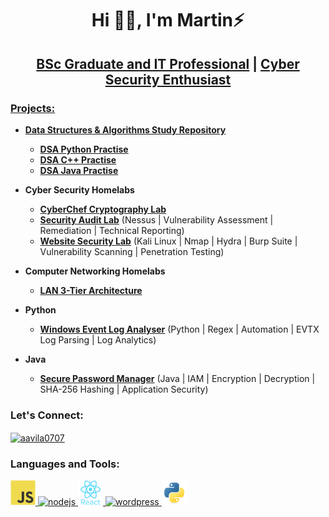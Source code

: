<h1 align="center">Hi 👐🏾, I'm Martin⚡</h1>
<h2 align="center"><a href="https://www.linkedin.com/in/martinmathurine/">BSc Graduate and IT Professional</a> | <a href="https://github.com/martinmathurine"> Cyber Security Enthusiast</h2> <!-- Change this to Cyber Security Professional in time 🤞🏽 -->
  
<h3>Projects:</h3>

- <b>Data Structures & Algorithms Study Repository</b>
  - [**DSA Python Practise**](https://github.com/martinmathurine/Python-Practice)
  - [**DSA C++ Practise**](https://github.com/martinmathurine/CPlusPlus-Practice)
  - [**DSA Java Practise**](https://github.com/martinmathurine/Java-Practice)
- <b>Cyber Security Homelabs</b>
  - [**CyberChef Cryptography Lab**](https://github.com/martinmathurine/Cryptography-Decryption-CyberChef-Lab)
  - [**Security Audit Lab**](https://github.com/martinmathurine/Security-Audit) (Nessus | Vulnerability Assessment | Remediation | Technical Reporting)
  - [**Website Security Lab**](https://github.com/martinmathurine/Website-Security) (Kali Linux | Nmap | Hydra | Burp Suite | Vulnerability Scanning | Penetration Testing)
- <b>Computer Networking Homelabs</b>
  - [**LAN 3-Tier Architecture**](https://github.com/martinmathurine/LAN-3-Tier-Architecture)
- <b>Python</b> 
  - [**Windows Event Log Analyser**](https://github.com/martinmathurine/Windows-Event-Log-Analyser) (Python | Regex | Automation | EVTX Log Parsing | Log Analytics)
- <b>Java</b>
  - [**Secure Password Manager**](https://github.com/martinmathurine/Secure-Password-Manager) (Java | IAM | Encryption | Decryption | SHA-256 Hashing | Application Security)

  <!--  - <b>Full Stack Web Applications (NodeJS, React, Azure, WordPress, Generative AI, LLM and Machine Learning Components)</b>
  - [PLACEHOLDER ⛈️](https://github.com/martinmathurine/Full-Stack-Web-App-1) -->
<!-- - <b>PowerShell</b>
  - [PLACEHOLDER ⛈️](https://github.com/martinmathurine/PowerShell-1) -->

<h3>Let's Connect:</h3>
<p align="left">
<a href="https://linkedin.com/in/martinmathurine" target="_blank"><img align="center" src="https://raw.githubusercontent.com/rahuldkjain/github-profile-readme-generator/master/src/images/icons/Social/linked-in-alt.svg" alt="aavila0707" height="30" width="40" /></a>
</p>
  
<h3 align="left">Languages and Tools:</h3>
<p align="left"> 
  <a href="https://developer.mozilla.org/en-US/docs/Web/JavaScript" target="_blank" rel="noreferrer"> 
    <img src="https://raw.githubusercontent.com/devicons/devicon/master/icons/javascript/javascript-original.svg" alt="javascript" width="40" height="40"/> 
  </a> 
  <!--  <a href="https://www.typescriptlang.org/" target="_blank" rel="noreferrer"> <img src="https://raw.githubusercontent.com/devicons/devicon/master/icons/typescript/typescript-original.svg" alt="typescript" width="40" height="40"/> </a> 
  <a href="https://www.mongodb.com/" target="_blank" rel="noreferrer"> <img src="https://raw.githubusercontent.com/devicons/devicon/master/icons/mongodb/mongodb-original-wordmark.svg" alt="mongodb" width="40" height="40"/> </a> 
  <a href="https://www.mysql.com/" target="_blank" rel="noreferrer"> <img src="https://raw.githubusercontent.com/devicons/devicon/master/icons/mysql/mysql-original-wordmark.svg" alt="mysql" width="40" height="40"/> </a>
  <a href="https://www.postgresql.org" target="_blank" rel="noreferrer"> <img src="https://raw.githubusercontent.com/devicons/devicon/master/icons/postgresql/postgresql-original-wordmark.svg" alt="postgresql" width="40" height="40"/>   </a> -->
  <a href="https://nodejs.org" target="_blank" rel="noreferrer"> <img src="https://img.icons8.com/fluency/512/node-js.png" alt="nodejs" width="40" height="40"/> </a> 
  <a href="https://reactjs.org/" target="_blank" rel="noreferrer"> <img src="https://raw.githubusercontent.com/devicons/devicon/master/icons/react/react-original-wordmark.svg" alt="react" width="40" height="40"/> </a> 
 <!--  <a href="https://redux.js.org" target="_blank" rel="noreferrer"> <img src="https://raw.githubusercontent.com/devicons/devicon/master/icons/redux/redux-original.svg" alt="redux" width="40" height="40"/> </a> -->
  <a href="https://wordpress.org" target="_blank" rel="noreferrer"> <img src="https://cdn-icons-png.flaticon.com/512/174/174881.png" alt="wordpress" width="40" height="40"/> </a> 
<!--   <a href="https://www.php.net" target="_blank" rel="noreferrer"> <img src="https://raw.githubusercontent.com/devicons/devicon/master/icons/php/php-original.svg" alt="php" width="40" height="40"/> </a> -->
  <a href="https://www.python.org" target="_blank" rel="noreferrer"> <img src="https://raw.githubusercontent.com/devicons/devicon/master/icons/python/python-original.svg" alt="python" width="40" height="40"/> </a> 
<!--  <a href="https://webpack.js.org" target="_blank" rel="noreferrer"> <img src="https://raw.githubusercontent.com/devicons/devicon/d00d0969292a6569d45b06d3f350f463a0107b0d/icons/webpack/webpack-original-wordmark.svg" alt="webpack" width="40" height="40"/> </a> -->
</p>

<!--
**martinmathurine/martinmathurine** is a ✨ _special_ ✨ repository because its `README.md` (this file) appears on your GitHub profile.

Here are some ideas to get you started:

- 🔭 I’m currently working on ...
- 🌱 I’m currently learning ...
- 👯 I’m looking to collaborate on ...
- 🤔 I’m looking for help with ...
- 💬 Ask me about ...
- 📫 How to reach me: ...
- 😄 Pronouns: ...
- ⚡ Fun fact: ...
-->
